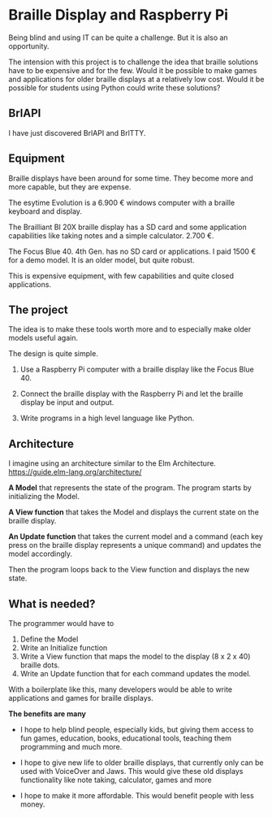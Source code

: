 # Braille Display and Raspberry Pi

Being blind and using IT can be quite a challenge. But it is also an opportunity.

The intension with this project is to challenge the idea that braille solutions have to be expensive and for the few. Would it be possible to make games and applications for older braille displays at a relatively low cost. Would it be possible for students using Python could write these solutions?

## BrlAPI

I have just discovered BrlAPI and BrlTTY.

## Equipment

Braille displays have been around for some time.
They become more and more capable, but they are expense.


The esytime Evolution is a 6.900 € windows computer with a braille keyboard and display.

The Brailliant BI 20X braille display has a SD card and some application capabilities like taking notes and a simple calculator. 2.700 €.

The Focus Blue 40. 4th Gen. has no SD card or applications.
I paid 1500 € for a demo model. It is an older model, but quite robust.

This is expensive equipment, with few capabilities and quite closed applications.

## The project

The idea is to make these tools worth more and to especially make older models useful again.

The design is quite simple.

1) Use a Raspberry Pi computer with a braille display like the Focus Blue 40.

2) Connect the braille display with the Raspberry Pi and let the braille display be input and output.

3) Write programs in a high level language like Python.

## Architecture

I imagine using an architecture similar to the Elm Architecture.
https://guide.elm-lang.org/architecture/

**A Model** that represents the state of the program.
The program starts by initializing the Model.

**A View function** that takes the Model and displays the current state on the braille display.

**An Update function** that takes the current model and a command (each key press on the braille display represents a unique command) and updates the model accordingly.

Then the program loops back to the View function and displays the new state.

## What is needed?

The programmer would have to
1) Define the Model
2) Write an Initialize function
3) Write a View function that maps the model to the display (8 x 2 x 40) braille dots.
4) Write an Update function that for each command updates the model.

With a boilerplate like this, many developers would be able to write applications and games for braille displays.

**The benefits are many**

- I hope to help blind people, especially kids, but giving them access to fun games, education, books, educational tools, teaching them programming and much more.

- I hope to give new life to older braille displays, that currently only can be used with VoiceOver and Jaws. This would give these old displays functionality like note taking, calculator, games and more

- I hope to make it more affordable. This would benefit people with less money.
